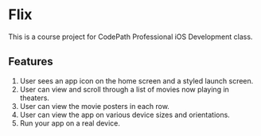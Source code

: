 # Flix
This is a course project for CodePath Professional iOS Development class.
## Features
  1. User sees an app icon on the home screen and a styled launch screen.
  2. User can view and scroll through a list of movies now playing in theaters. 
  3. User can view the movie posters in each row. 
  4. User can view the app on various device sizes and orientations.
  5. Run your app on a real device.

